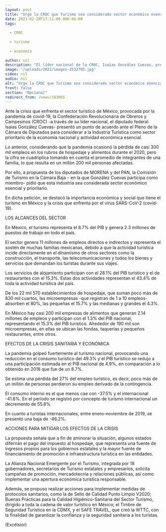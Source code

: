 ```yaml
---
layout: post
title: "Urge la CROC que Turismo sea considerado sector económico esencial y prioritario"
date: 2021-02-20T17:11:00.000-06:00
tags:
  
  - CROC
  
  - turismo
  
  - economía
  
author: nil
description: "El líder nacional de la CROC, Isaías González Cuevas, presentó una propuesta para rescatar los más de 300 mil empleos perdidos en la industria del turismo por la covid-19"
image: "/uploads/2021/images-2532795.jpg"
video: nil
audio: nil
alt: "Urge la CROC que Turismo sea considerado sector económico esencial y prioritario"
front: false
section: "Nacional"
redirect_from: /news/183065
---
```


Ante la crisis que enfrenta el sector turístico de México, provocada por la pandemia de covid-19, la Confederación Revolucionaria de Obreros y Campesinos (CROC) -a través de su líder nacional, el diputado federal Isaías González Cuevas- presentó un punto de acuerdo ante el Pleno de la Cámara de Diputados para considerar a la Industria Turística como sector prioritario de la economía nacional y actividad económica esencial.

Lo anterior, considerando que la pandemia ocasionó la pérdida de casi 300 mil empleos en los rubros de hospedaje y alimentos durante el 2020, pero la cifra se cuadriplica tomando en cuenta el promedio de integrantes de una familia, lo que resulta en un millón 200 mil personas afectadas.

Por ello, a propuesta de los diputados de MORENA y del PAN, la Comisión de Turismo en la Cámara Baja – en la que González Cuevas participa como miembro- pidió que esta industria sea considerada sector económico esencial y prioritario.

En dicha petición, se destacó la importancia económica y social que tiene el turismo en México y la crisis que enfrenta por el virus SARS-CoV-2 (covid-19).

LOS ALCANCES DEL SECTOR

En México, el turismo representa el 8.7% del PIB y genera 2.3 millones de puestos de trabajo en todo el país.

El sector genera 11 millones de empleos directos e indirectos y representa el sostén de muchas familias mexicanas, debido a que la actividad turística incide directamente en el dinamismo de otros sectores como la construcción, el transporte, las telecomunicaciones y todos los bienes y servicios que demandan los turistas durante sus viajes.

Los servicios de alojamiento participan con el 28.1% del PIB turístico y el de restaurantes con el 15.3%. Estas dos actividades representan el 43.4% de toda la actividad turística del país.

De los 22 mil 570 establecimientos de hospedaje, que suman poco más de 830 mil cuartos, las microempresas -que registran de 1 a 10 empleos- absorben el 80%, las pequeñas el 15.7% y las medianas y grandes el 4.3%.

En México hay casi 200 mil empresas de alimentos que generan 2.14 millones de empleos y participan con el 1.3% del PIB nacional, representando el 15.3% del PIB turístico. Alrededor de 190 mil son microempresas, en ellas se ubican las fondas, taquerías y pequeños restaurantes, entre otros.

EFECTOS DE LA CRISIS SANITARIA Y ECONÓMICA
 

La pandemia golpeó fuertemente al turismo nacional, provocando una reducción en el consumo turístico del 49.3% y el PIB turístico se redujo a una participación estimada en el PIB nacional de 4.9%, en comparación a lo obtenido en 2018 que fue de un 8.7%.

Se estima una pérdida del 27% del empleo turístico, es decir, poco más de un millón de personas perdieron su empleo derivado de la contingencia.

El consumo interno es el que menos cae con -37.5% y el internacional -41.6%. En el periodo se registró por concepto de turismo internacional un decremento de 55.8%.

En cuanto a turistas internacionales, entre enero-noviembre de 2019, se presentó una baja de -46.2%.

ACCIONES PARA MITIGAR LOS EFECTOS DE LA CRISIS
 

La propuesta señala que a fin de aminorar la situación, algunos estados diferirán el pago del impuesto al hospedaje, que representa una fuente de ingresos propios para los gobiernos estatales y la mayor fuente de financiamiento de promoción e infraestructura turística en las entidades.

La Alianza Nacional Emergente por el Turismo, integrada por 18 gobernadores, secretarios de Turismo estatales y empresarios, solicita campañas de promoción, mercadotecnia y relaciones públicas, así como implementar una apertura económica turística responsable.

Además, se propuso realizar acciones para implementar medidas de protocolos sanitarios, como la de Sello de Calidad Punto Limpio V2020; Buenas Prácticas para la Calidad Higiénico-Sanitaria del Sector Turismo, dirigido a toda la cadena de valor turístico en México; el Timbre de Seguridad Turística en la CDMX, y el SAFE TRAVEL, que creó la WTTC, con la finalidad de garantizar la confianza y la seguridad sanitaria a los turistas.

(Excélsior)